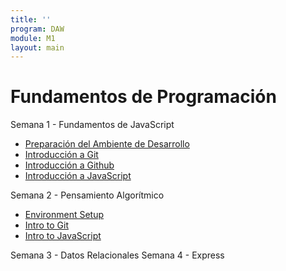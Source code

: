 ```yaml
---
title: ''
program: DAW
module: M1
layout: main
---
```


# Fundamentos de Programación

Semana 1 - Fundamentos de JavaScript

* [Preparación del Ambiente de Desarrollo](/daw/m1/preparacion_del_ambiente_de_desarrollo)
* [Introducción a Git](/daw/m1/introduccion_a_git)
* [Introducción a Github](/daw/m1/introduccion_a_github)
* [Introducción a JavaScript](/daw/m1/intro_to_javascript)

Semana 2 - Pensamiento Algorítmico

* [Environment Setup](/daw/m1/environment_setup)
* [Intro to Git](/daw/m1/intro_to_git)
* [Intro to JavaScript](/daw/m1/intro_to_javascript)

Semana 3 - Datos Relacionales
Semana 4 - Express
